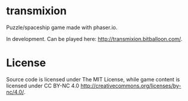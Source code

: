 # transmixion
Puzzle/spaceship game made with phaser.io.

In development. Can be played here: http://transmixion.bitballoon.com/.

# License
Source code is licensed under The MIT License, while game content is licensed under CC BY-NC 4.0 http://creativecommons.org/licenses/by-nc/4.0/.